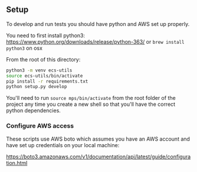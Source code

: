 ## Setup

To develop and run tests you should have python and AWS set up properly.

You need to first install python3: https://www.python.org/downloads/release/python-363/ or `brew install python3` on osx

From the root of this directory:
```sh
python3 -m venv ecs-utils
source ecs-utils/bin/activate
pip install -r requirements.txt
python setup.py develop
```
 
You'll need to run `source mps/bin/activate` from the root folder of the project any time you create a new shell so that you'll have the correct python dependencies.

### Configure AWS access

These scripts use AWS boto which assumes you have an AWS account and have set up credentials on your local machine:

https://boto3.amazonaws.com/v1/documentation/api/latest/guide/configuration.html
